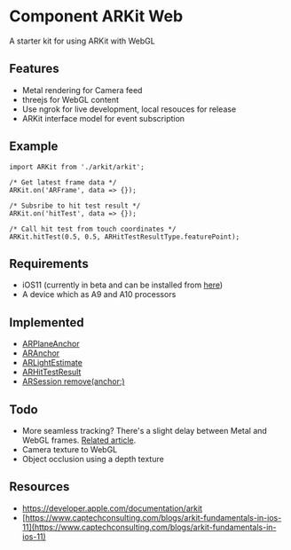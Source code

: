 # Component ARKit Web

A starter kit for using ARKit with WebGL

## Features

* Metal rendering for Camera feed
* threejs for WebGL content
* Use ngrok for live development, local resouces for release
* ARKit interface model for event subscription

## Example

```
import ARKit from './arkit/arkit';

/* Get latest frame data */
ARKit.on('ARFrame', data => {});

/* Subsribe to hit test result */
ARKit.on('hitTest', data => {});

/* Call hit test from touch coordinates */
ARKit.hitTest(0.5, 0.5, ARHitTestResultType.featurePoint);
```

## Requirements

* iOS11 (currently in beta and can be installed from [here](https://beta.apple.com/sp/betaprogram/))
* A device which as A9 and A10 processors

## Implemented

* [ARPlaneAnchor](https://developer.apple.com/documentation/arkit/arplaneanchor)
* [ARAnchor](https://developer.apple.com/documentation/arkit/aranchor)
* [ARLightEstimate](https://developer.apple.com/documentation/arkit/arlightestimate)
* [ARHitTestResult](https://developer.apple.com/documentation/arkit/arhittestresult)
* [ARSession remove(anchor:)](https://developer.apple.com/documentation/arkit/arsession/2865607-remove)

## Todo

* More seamless tracking? There's a slight delay between Metal and WebGL frames. [Related article](https://stackoverflow.com/questions/38382473/synchronize-rendering-between-native-opengl-and-webgl-in-wkwebview-ios).
* Camera texture to WebGL
* Object occlusion using a depth texture


## Resources

* https://developer.apple.com/documentation/arkit
* [https://www.captechconsulting.com/blogs/arkit-fundamentals-in-ios-11](https://www.captechconsulting.com/blogs/arkit-fundamentals-in-ios-11)
